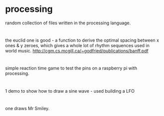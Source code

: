 # processing
random collection of files written in the processing language. 
#
the euclid one is good - a function to derive the optimal spacing between x ones & y zeroes, which gives a whole lot of rhythm sequences used in world music. http://cgm.cs.mcgill.ca/~godfried/publications/banff.pdf
#
simple reaction time game to test the pins on a raspberry pi with processing. 
#
1 demo to show how to draw a sine wave - used building a LFO
#
one draws Mr Smiley. 
